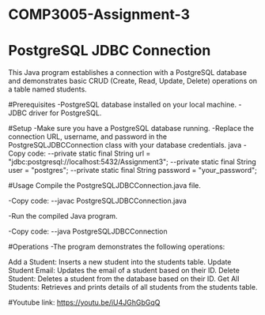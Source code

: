 # COMP3005-Assignment-3
# PostgreSQL JDBC Connection
This Java program establishes a connection with a PostgreSQL database and demonstrates basic CRUD (Create, Read, Update, Delete) operations on a table named students.

#Prerequisites
-PostgreSQL database installed on your local machine.
-JDBC driver for PostgreSQL.

#Setup
-Make sure you have a PostgreSQL database running.
-Replace the connection URL, username, and password in the PostgreSQLJDBCConnection class with your database credentials.
java
-Copy code: 
--private static final String url = "jdbc:postgresql://localhost:5432/Assignment3";
--private static final String user = "postgres";
--private static final String password = "your_password";

#Usage
Compile the PostgreSQLJDBCConnection.java file.


-Copy code:
--javac PostgreSQLJDBCConnection.java

-Run the compiled Java program.

-Copy code:
--java PostgreSQLJDBCConnection

#Operations
-The program demonstrates the following operations:

Add a Student: Inserts a new student into the students table.
Update Student Email: Updates the email of a student based on their ID.
Delete Student: Deletes a student from the database based on their ID.
Get All Students: Retrieves and prints details of all students from the students table.


#Youtube link: https://youtu.be/iU4JGhGbGqQ
